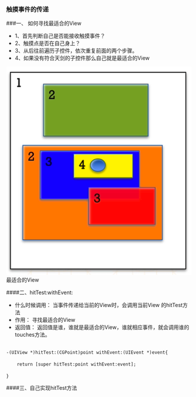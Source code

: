 ### 触摸事件的传递

###一、 如何寻找最适合的View

- 1、首先判断自己是否能接收触摸事件？
- 2、触摸点是否在自己身上？
- 3、从后往前遍历子控件，依次重复前面的两个步骤。
- 4、如果没有符合天剑的子控件那么自己就是最适合的View


![](/assets/hittest.png)
最适合的View


####二、hitTest:withEvent:


 - 什么时候调用： 当事件传递给当前的View时，会调用当前View 的hitTest方法
 - 作用： 寻找最适合的View
 - 返回值： 返回值是谁，谁就是最适合的View，谁就相应事件，就会调用谁的touches方法。
```objc

-(UIView *)hitTest:(CGPoint)point withEvent:(UIEvent *)event{

    return [super hitTest:point withEvent:event];
    
}
```



####三、自己实现hitTest方法






